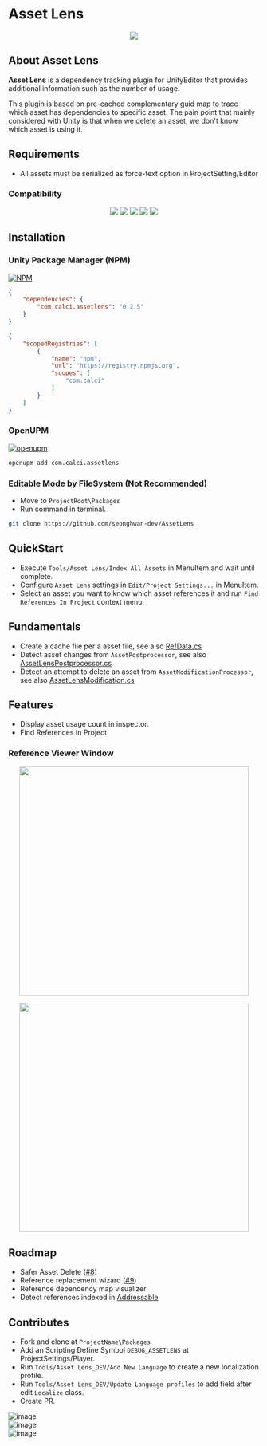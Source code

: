 # Asset Lens

[<p align="center"><img src="https://discordapp.com/api/guilds/889046470655893574/widget.png?style=banner2"></p>](https://discord.gg/h9WPFRNFBY)  


## About **Asset Lens**
**Asset Lens** is a dependency tracking plugin for UnityEditor that provides additional information such as the number of usage.

This plugin is based on pre-cached complementary guid map to trace which asset has dependencies to specific asset. 
The pain point that mainly considered with Unity is that when we delete an asset, we don't know which asset is using it. 

## Requirements
- All assets must be serialized as force-text option in ProjectSetting/Editor

### Compatibility
<p align="center">
<img src="https://img.shields.io/badge/unity-2019.4f_LTS-brightgreen.svg?style=flat-square&logo=unity">
<img src="https://img.shields.io/badge/unity-2020.3f_LTS-brightgreen.svg?style=flat-square&logo=unity">
<img src="https://img.shields.io/badge/unity-2021.1f_LTS-brightgreen.svg?style=flat-square&logo=unity">
<img src="https://img.shields.io/badge/unity-2021.2b_LTS-brightgreen.svg?style=flat-square&logo=unity">
<img src="https://img.shields.io/badge/unity-2022.1a_LTS-brightgreen.svg?style=flat-square&logo=unity">
</p>

## Installation
### Unity Package Manager (NPM)
[![NPM](https://nodei.co/npm/com.calci.assetlens.png?compact=true)](https://npmjs.org/package/com.calci.assetlens)
```json
{
    "dependencies": {
        "com.calci.assetlens": "0.2.5"
    }
}
```

```json
{
    "scopedRegistries": [
        {
            "name": "npm",
            "url": "https://registry.npmjs.org",
            "scopes": [
                "com.calci"
            ]
        }
    ]
}
```

### OpenUPM
[![openupm](https://img.shields.io/npm/v/com.calci.assetlens?label=openupm&registry_uri=https://package.openupm.com)](https://openupm.com/packages/com.calci.assetlens/)
```bash
openupm add com.calci.assetlens
```

### Editable Mode by FileSystem (Not Recommended)
- Move to `ProjectRoot\Packages`
- Run command in terminal.
```bash
git clone https://github.com/seonghwan-dev/AssetLens
```

## QuickStart
- Execute `Tools/Asset Lens/Index All Assets` in MenuItem and wait until complete.  
- Configure `Asset Lens` settings in `Edit/Project Settings...` in MenuItem.
- Select an asset you want to know which asset references it and run `Find References In Project` context menu.

## Fundamentals
- Create a cache file per a asset file, see also [RefData.cs](Editor/Reference/Model/RefData.cs)
- Detect asset changes from `AssetPostprocessor`, see also [AssetLensPostprocessor.cs](Editor/Reference/Callback/ReferencePostprocessor.cs)
- Detect an attempt to delete an asset from `AssetModificationProcessor`, see also [AssetLensModification.cs](Editor/Reference/Callback/ReferenceModification.cs)

## Features
- Display asset usage count in inspector.
- Find References In Project

### Reference Viewer Window
<p align="center">
<img src="https://user-images.githubusercontent.com/79823287/134523257-28173dc7-4fd5-406e-8ac9-56b148debedb.png" width="460">
</p>
<p align="center">
<img src="https://user-images.githubusercontent.com/79823287/134523437-166bf30b-ccdd-42ea-90ae-3084e0f013f6.png" width="460">
</p>


## Roadmap
- Safer Asset Delete ([#8](/../../issues/8))  
- Reference replacement wizard ([#9](/../../issues/9))  
- Reference dependency map visualizer  
- Detect references indexed in [Addressable](https://docs.unity3d.com/Packages/com.unity.addressables@1.19/manual/index.html)  

## Contributes
- Fork and clone at `ProjectName\Packages`
- Add an Scripting Define Symbol `DEBUG_ASSETLENS` at ProjectSettings/Player.
- Run `Tools/Asset Lens_DEV/Add New Language` to create a new localization profile.
- Run `Tools/Asset Lens_DEV/Update Language profiles` to add field after edit `Localize` class.
- Create PR.

![image](https://user-images.githubusercontent.com/79823287/131787910-1cc009e6-d483-4a87-afb0-a6ac31d3cf0d.png)  
![image](https://user-images.githubusercontent.com/79823287/131797772-078dda37-0917-4d98-abea-f09645e33a77.png)  
![image](https://user-images.githubusercontent.com/79823287/131797825-213d2927-db5a-47d0-a02d-bb87e0400b52.png)  
